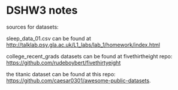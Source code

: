 # DSHW3 notes

sources for datasets:

sleep_data_01.csv can be found at http://talklab.psy.gla.ac.uk/L1_labs/lab_1/homework/index.html

college_recent_grads datasets can be found at fivethirtheight repo: https://github.com/rudeboybert/fivethirtyeight  

the titanic dataset can be found at this repo: https://github.com/caesar0301/awesome-public-datasets.